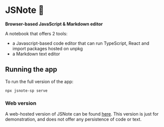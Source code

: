 # JSNote 📝
**Browser-based JavaScript &amp; Markdown editor**

A notebook that offers 2 tools:

 - a Javascript-based code editor that can run TypeScript, React and import packages hosted on unpkg
 - a Markdown text editor

## Running the app
To run the full version of the app:

`npx jsnote-sp serve`

### Web version
A web-hosted version of JSNote can be found [here](https://stevopritchard.github.io/jsnote-demo/). This version is just for demonstration, and does not offer any persistence of code or text.
